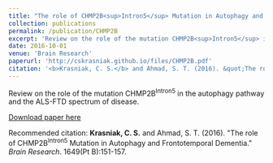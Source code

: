 ```yaml
---
title: "The role of CHMP2B<sup>Intron5</sup> Mutation in Autophagy and Frontotemporal Dementia."
collection: publications
permalink: /publication/CHMP2B
excerpt: 'Review on the role of the mutation CHMP2B<sup>Intron5</sup> in the autophagy pathway and the ALS-FTD spectrum of disease'
date: 2016-10-01
venue: 'Brain Research'
paperurl: 'http://cskrasniak.github.io/files/CHMP2B.pdf'
citation: '<b>Krasniak, C. S.</b> and Ahmad, S. T. (2016). &quot;The role of CHMP2B<sup>Intron5</sup> Mutation in Autophagy and Frontotemporal Dementia.&quot; <i>Brain Research</i>. 1(2).'
---
```

Review on the role of the mutation CHMP2B<sup>Intron5</sup> in the autophagy pathway and the ALS-FTD spectrum of disease.

[Download paper here](http://cskrasniak.github.io/files/CHMP2B.pdf)

Recommended citation: <b>Krasniak, C. S.</b> and Ahmad, S. T. (2016). "The role of CHMP2B<sup>Intron5</sup> Mutation in Autophagy and Frontotemporal Dementia." <i>Brain Research</i>. 1649(Pt B):151-157.